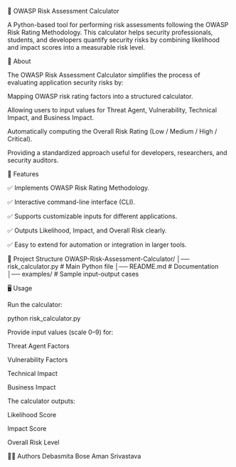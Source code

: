 🔐 OWASP Risk Assessment Calculator

A Python-based tool for performing risk assessments following the OWASP Risk Rating Methodology.
This calculator helps security professionals, students, and developers quantify security risks by combining likelihood and impact scores into a measurable risk level.

📖 About

The OWASP Risk Assessment Calculator simplifies the process of evaluating application security risks by:

Mapping OWASP risk rating factors into a structured calculator.

Allowing users to input values for Threat Agent, Vulnerability, Technical Impact, and Business Impact.

Automatically computing the Overall Risk Rating (Low / Medium / High / Critical).

Providing a standardized approach useful for developers, researchers, and security auditors.

🚀 Features

✅ Implements OWASP Risk Rating Methodology.

✅ Interactive command-line interface (CLI).

✅ Supports customizable inputs for different applications.

✅ Outputs Likelihood, Impact, and Overall Risk clearly.

✅ Easy to extend for automation or integration in larger tools.

📂 Project Structure
OWASP-Risk-Assessment-Calculator/
│── risk_calculator.py     # Main Python file
│── README.md              # Documentation
│── examples/              # Sample input-output cases

🖥️ Usage

Run the calculator:

python risk_calculator.py


Provide input values (scale 0–9) for:

Threat Agent Factors

Vulnerability Factors

Technical Impact

Business Impact

The calculator outputs:

Likelihood Score

Impact Score

Overall Risk Level

👩‍💻 Authors
Debasmita Bose    Aman Srivastava
